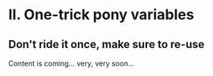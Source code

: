 # II. One-trick pony variables

## Don't ride it once, make sure to re-use

Content is coming... very, very soon...